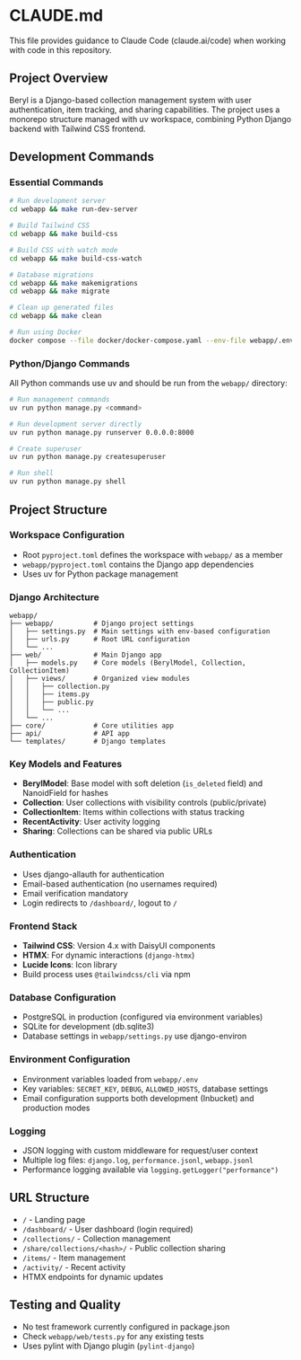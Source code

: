 # CLAUDE.md

This file provides guidance to Claude Code (claude.ai/code) when working with code in this repository.

## Project Overview

Beryl is a Django-based collection management system with user authentication, item tracking, and sharing capabilities. The project uses a monorepo structure managed with uv workspace, combining Python Django backend with Tailwind CSS frontend.

## Development Commands

### Essential Commands
```bash
# Run development server
cd webapp && make run-dev-server

# Build Tailwind CSS
cd webapp && make build-css

# Build CSS with watch mode
cd webapp && make build-css-watch

# Database migrations
cd webapp && make makemigrations
cd webapp && make migrate

# Clean up generated files
cd webapp && make clean

# Run using Docker
docker compose --file docker/docker-compose.yaml --env-file webapp/.env up
```

### Python/Django Commands
All Python commands use uv and should be run from the `webapp/` directory:
```bash
# Run management commands
uv run python manage.py <command>

# Run development server directly
uv run python manage.py runserver 0.0.0.0:8000

# Create superuser
uv run python manage.py createsuperuser

# Run shell
uv run python manage.py shell
```

## Project Structure

### Workspace Configuration
- Root `pyproject.toml` defines the workspace with `webapp/` as a member
- `webapp/pyproject.toml` contains the Django app dependencies
- Uses uv for Python package management

### Django Architecture
```
webapp/
├── webapp/          # Django project settings
│   ├── settings.py  # Main settings with env-based configuration
│   ├── urls.py      # Root URL configuration
│   └── ...
├── web/             # Main Django app
│   ├── models.py    # Core models (BerylModel, Collection, CollectionItem)
│   ├── views/       # Organized view modules
│   │   ├── collection.py
│   │   ├── items.py
│   │   ├── public.py
│   │   └── ...
│   └── ...
├── core/            # Core utilities app
├── api/             # API app
└── templates/       # Django templates
```

### Key Models and Features
- **BerylModel**: Base model with soft deletion (`is_deleted` field) and NanoidField for hashes
- **Collection**: User collections with visibility controls (public/private)
- **CollectionItem**: Items within collections with status tracking
- **RecentActivity**: User activity logging
- **Sharing**: Collections can be shared via public URLs

### Authentication
- Uses django-allauth for authentication
- Email-based authentication (no usernames required)
- Email verification mandatory
- Login redirects to `/dashboard/`, logout to `/`

### Frontend Stack
- **Tailwind CSS**: Version 4.x with DaisyUI components
- **HTMX**: For dynamic interactions (`django-htmx`)
- **Lucide Icons**: Icon library
- Build process uses `@tailwindcss/cli` via npm

### Database Configuration
- PostgreSQL in production (configured via environment variables)
- SQLite for development (db.sqlite3)
- Database settings in `webapp/settings.py` use django-environ

### Environment Configuration
- Environment variables loaded from `webapp/.env`
- Key variables: `SECRET_KEY`, `DEBUG`, `ALLOWED_HOSTS`, database settings
- Email configuration supports both development (Inbucket) and production modes

### Logging
- JSON logging with custom middleware for request/user context
- Multiple log files: `django.log`, `performance.jsonl`, `webapp.jsonl`
- Performance logging available via `logging.getLogger("performance")`

## URL Structure
- `/` - Landing page
- `/dashboard/` - User dashboard (login required)
- `/collections/` - Collection management
- `/share/collections/<hash>/` - Public collection sharing
- `/items/` - Item management
- `/activity/` - Recent activity
- HTMX endpoints for dynamic updates

## Testing and Quality
- No test framework currently configured in package.json
- Check `webapp/web/tests.py` for any existing tests
- Uses pylint with Django plugin (`pylint-django`)